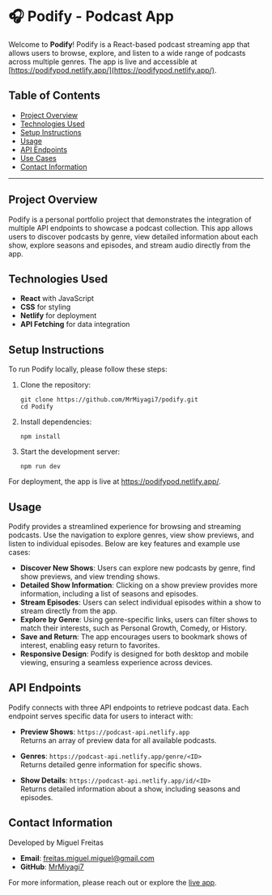 # 🎧 Podify - Podcast App

Welcome to **Podify**! Podify is a React-based podcast streaming app that allows users to browse, explore, and listen to a wide range of podcasts across multiple genres. The app is live and accessible at [https://podifypod.netlify.app/](https://podifypod.netlify.app/).

## Table of Contents

- [Project Overview](#project-overview)
- [Technologies Used](#technologies-used)
- [Setup Instructions](#setup-instructions)
- [Usage](#usage)
- [API Endpoints](#api-endpoints)
- [Use Cases](#use-cases)
- [Contact Information](#contact-information)

---

## Project Overview

Podify is a personal portfolio project that demonstrates the integration of multiple API endpoints to showcase a podcast collection. This app allows users to discover podcasts by genre, view detailed information about each show, explore seasons and episodes, and stream audio directly from the app.

## Technologies Used

- **React** with JavaScript
- **CSS** for styling
- **Netlify** for deployment
- **API Fetching** for data integration

## Setup Instructions

To run Podify locally, please follow these steps:

1. Clone the repository:

   ```
   git clone https://github.com/MrMiyagi7/podify.git
   cd Podify

   ```

2. Install dependencies:

   ```
   npm install
   ```

3. Start the development server:

   ```
   npm run dev
   ```

For deployment, the app is live at https://podifypod.netlify.app/.

## Usage

Podify provides a streamlined experience for browsing and streaming podcasts. Use the navigation to explore genres, view show previews, and listen to individual episodes. Below are key features and example use cases:

- **Discover New Shows**: Users can explore new podcasts by genre, find show previews, and view trending shows.
- **Detailed Show Information**: Clicking on a show preview provides more information, including a list of seasons and episodes.
- **Stream Episodes**: Users can select individual episodes within a show to stream directly from the app.
- **Explore by Genre**: Using genre-specific links, users can filter shows to match their interests, such as Personal Growth, Comedy, or History.
- **Save and Return**: The app encourages users to bookmark shows of interest, enabling easy return to favorites.
- **Responsive Design**: Podify is designed for both desktop and mobile viewing, ensuring a seamless experience across devices.

## API Endpoints

Podify connects with three API endpoints to retrieve podcast data. Each endpoint serves specific data for users to interact with:

- **Preview Shows**: `https://podcast-api.netlify.app`  
  Returns an array of preview data for all available podcasts.

- **Genres**: `https://podcast-api.netlify.app/genre/<ID>`  
  Returns detailed genre information for specific shows.

- **Show Details**: `https://podcast-api.netlify.app/id/<ID>`  
  Returns detailed information about a show, including seasons and episodes.

## Contact Information

Developed by Miguel Freitas

- **Email**: freitas.miguel.miguel@gmail.com
- **GitHub**: [MrMiyagi7](https://github.com/MrMiyagi7)

For more information, please reach out or explore the [live app](https://podifypod.netlify.app/).
